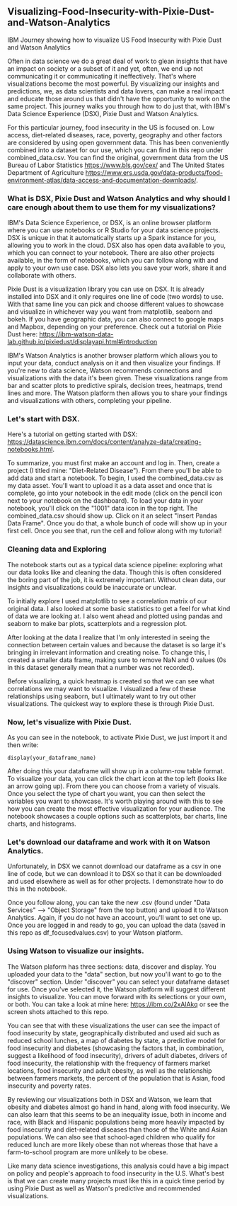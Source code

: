 ## Visualizing-Food-Insecurity-with-Pixie-Dust-and-Watson-Analytics
IBM Journey showing how to visualize US Food Insecurity with Pixie Dust and Watson Analytics

Often in data science we do a great deal of work to glean insights that have an impact on society or a subset of it and yet, often, we end up not communicating it or communicating it ineffectively. That's where visualizations become the most powerful. By visualizing our insights and predictions, we, as data scientists and data lovers, can make a real impact and educate those around us that didn't have the opportunity to work on the same project. This journey walks you through how to do just that, with IBM's Data Science Experience (DSX), Pixie Dust and Watson Analytics.

For this particular journey, food insecurity in the US is focused on. Low access, diet-related diseases, race, poverty, geography and other factors are considered by using open government data. This has been conveniently combined into a dataset for our use, which you can find in this repo under combined_data.csv. You can find the original, government data from the US Bureau of Labor Statistics https://www.bls.gov/cex/ and The United States Department of Agriculture https://www.ers.usda.gov/data-products/food-environment-atlas/data-access-and-documentation-downloads/.

### What is DSX, Pixie Dust and Watson Analytics and why should I care enough about them to use them for my visualizations?

IBM's Data Science Experience, or DSX, is an online browser platform where you can use notebooks or R Studio for your data science projects. DSX is unique in that it automatically starts up a Spark instance for you, allowing you to work in the cloud. DSX also has open data available to you, which you can connect to your notebook. There are also other projects available, in the form of notebooks, which you can follow along with and apply to your own use case. DSX also lets you save your work, share it and collaborate with others.

Pixie Dust is a visualization library you can use on DSX. It is already installed into DSX and it only requires one line of code (two words) to use. With that same line you can pick and choose different values to showcase and visualize in whichever way you want from matplotlib, seaborn and bokeh. If you have geographic data, you can also connect to google maps and Mapbox, depending on your preference. Check out a tutorial on Pixie Dust here: https://ibm-watson-data-lab.github.io/pixiedust/displayapi.html#introduction

IBM's Watson Analytics is another browser platform which allows you to input your data, conduct analysis on it and then visualize your findings. If you're new to data science, Watson recommends connections and visualizations with the data it's been given. These visualizations range from bar and scatter plots to predictive spirals, decision trees, heatmaps, trend lines and more. The Watson platform then allows you to share your findings and visualizations with others, completing your pipeline.


### Let's start with DSX.

Here's a tutorial on getting started with DSX: https://datascience.ibm.com/docs/content/analyze-data/creating-notebooks.html.

To summarize, you must first make an account and log in. Then, create a project (I titled mine: "Diet-Related Disease"). From there you'll be able to add data and start a notebook. To begin, I used the combined_data.csv as my data asset. You'll want to upload it as a data asset and once that is complete, go into your notebook in the edit mode (click on the pencil icon next to your notebook on the dashboard). To load your data in your notebook, you'll click on the "1001" data icon in the top right. The combined_data.csv should show up. Click on it an select "Insert Pandas Data Frame". Once you do that, a whole bunch of code will show up in your first cell. Once you see that, run the cell and follow along with my tutorial!

### Cleaning data and Exploring

The notebook starts out as a typical data science pipeline: exploring what our data looks like and cleaning the data. Though this is often considered the boring part of the job, it is extremely important. Without clean data, our insights and visualizations could be inaccurate or unclear. 

To initially explore I used matplotlib to see a correlation matrix of our original data. I also looked at some basic statistics to get a feel for what kind of data we are looking at. I also went ahead and plotted using pandas and seaborn to make bar plots, scatterplots and a regression plot.

After looking at the data I realize that I'm only interested in seeing the connection between certain values and because the dataset is so large it's bringing in irrelevant information and creating noise. To change this, I created a smaller data frame, making sure to remove NaN and 0 values (0s in this dataset generally mean that a number was not recorded).

Before visualizing, a quick heatmap is created so that we can see what correlations we may want to visualize. I visualized a few of these relationships using seaborn, but I ultimately want to try out other visualizations. The quickest way to explore these is through Pixie Dust.

### Now, let's visualize with Pixie Dust.

As you can see in the notebook, to activate Pixie Dust, we just import it and then write:

 ```display(your_dataframe_name)```
 
 After doing this your dataframe will show up in a column-row table format. To visualize your data, you can click the chart icon at the top left (looks like an arrow going up). From there you can choose from a variety of visuals. Once you select the type of chart you want, you can then select the variables you want to showcase. It's worth playing around with this to see how you can create the most effective visualization for your audience. The notebook showcases a couple options such as scatterplots, bar charts, line charts, and histograms.

### Let's download our dataframe and work with it on Watson Analytics.

Unfortunately, in DSX we cannot download our dataframe as a csv in one line of code, but we can download it to DSX so that it can be downloaded and used elsewhere as well as for other projects. I demonstrate how to do this in the notebook.

Once you follow along, you can take the new .csv (found under "Data Services" --> "Object Storage" from the top button) and upload it to Watson Analytics. Again, if you do not have an account, you'll want to set one up. Once you are logged in and ready to go, you can upload the data (saved in this repo as df_focusedvalues.csv) to your Watson platform. 

### Using Watson to visualize our insights.

The Watson plaform has three sections: data, discover and display. You uploaded your data to the "data" section, but now you'll want to go to the "discover" section. Under "discover" you can select your dataframe dataset for use. Once you've selected it, the Watson platform will suggest different insights to visualize. You can move forward with its selections or your own, or both. You can take a look at mine here: https://ibm.co/2xAlAkq or see the screen shots attached to this repo.

You can see that with these visualizations the user can see the impact of food insecurity by state, geographically distributed and used aid such as reduced school lunches, a map of diabetes by state, a predictive model for food insecurity and diabetes (showcasing the factors that, in combination, suggest a likelihood of food insecurity), drivers of adult diabetes, drivers of food insecurity, the relationship with the frequency of farmers market locations, food insecurity and adult obesity, as well as the relationship between farmers markets, the percent of the population that is Asian, food insecurity and poverty rates.

By reviewing our visualizations both in DSX and Watson, we learn that obesity and diabetes almost go hand in hand, along with food insecurity. We can also learn that this seems to be an inequality issue, both in income and race, with Black and Hispanic populations being more heavily impacted by food insecurity and diet-related diseases than those of the White and Asian populations. We can also see that school-aged children who qualify for reduced lunch are more likely obese than not whereas those that have a farm-to-school program are more unlikely to be obese.

Like many data science investigations, this analysis could have a big impact on policy and people's approach to food insecurity in the U.S. What's best is that we can create many projects must like this in a quick time period by using Pixie Dust as well as Watson's predictive and recommended visualizations.
